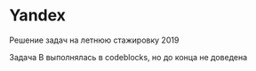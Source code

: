 # Yandex
 Решение задач на летнюю стажировку 2019

Задача B выполнялась в codeblocks, но до конца не доведена
